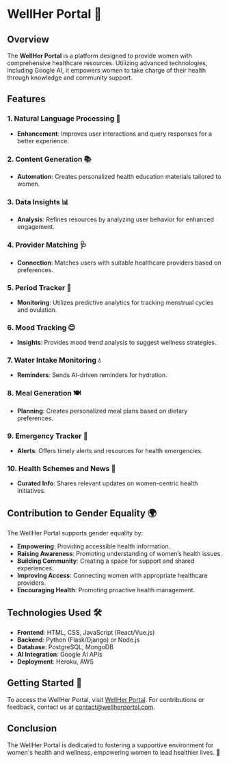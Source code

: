 

# WellHer Portal 🌸

## Overview
The **WellHer Portal** is a platform designed to provide women with comprehensive healthcare resources. Utilizing advanced technologies, including Google AI, it empowers women to take charge of their health through knowledge and community support.


## Features

### 1. Natural Language Processing 🤖
- **Enhancement**: Improves user interactions and query responses for a better experience.

### 2. Content Generation 📚
- **Automation**: Creates personalized health education materials tailored to women.

### 3. Data Insights 📊
- **Analysis**: Refines resources by analyzing user behavior for enhanced engagement.

### 4. Provider Matching 🩺
- **Connection**: Matches users with suitable healthcare providers based on preferences.

### 5. Period Tracker 📅
- **Monitoring**: Utilizes predictive analytics for tracking menstrual cycles and ovulation.

### 6. Mood Tracking 😊
- **Insights**: Provides mood trend analysis to suggest wellness strategies.

### 7. Water Intake Monitoring 💧
- **Reminders**: Sends AI-driven reminders for hydration.

### 8. Meal Generation 🍽️
- **Planning**: Creates personalized meal plans based on dietary preferences.

### 9. Emergency Tracker 🚨
- **Alerts**: Offers timely alerts and resources for health emergencies.

### 10. Health Schemes and News 📰
- **Curated Info**: Shares relevant updates on women-centric health initiatives.

## Contribution to Gender Equality 🌍
The WellHer Portal supports gender equality by:
- **Empowering**: Providing accessible health information.
- **Raising Awareness**: Promoting understanding of women’s health issues.
- **Building Community**: Creating a space for support and shared experiences.
- **Improving Access**: Connecting women with appropriate healthcare providers.
- **Encouraging Health**: Promoting proactive health management.

## Technologies Used 🛠️
- **Frontend**: HTML, CSS, JavaScript (React/Vue.js)
- **Backend**: Python (Flask/Django) or Node.js
- **Database**: PostgreSQL, MongoDB
- **AI Integration**: Google AI APIs
- **Deployment**: Heroku, AWS

## Getting Started 🚀
To access the WellHer Portal, visit [WellHer Portal](#). For contributions or feedback, contact us at [contact@wellherportal.com](mailto:contact@wellherportal.com).

## Conclusion
The WellHer Portal is dedicated to fostering a supportive environment for women's health and wellness, empowering women to lead healthier lives. 🌟



